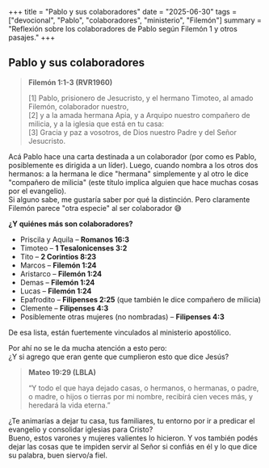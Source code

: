 +++
title = "Pablo y sus colaboradores"
date = "2025-06-30"
tags = ["devocional", "Pablo", "colaboradores", "ministerio", "Filemón"]
summary = "Reflexión sobre los colaboradores de Pablo según Filemón 1 y otros pasajes."
+++

## Pablo y sus colaboradores

> **Filemón 1:1-3 (RVR1960)**
>
> [1] Pablo, prisionero de Jesucristo, y el hermano Timoteo, al amado Filemón, colaborador nuestro,  
> [2] y a la amada hermana Apia, y a Arquipo nuestro compañero de milicia, y a la iglesia que está en tu casa:  
> [3] Gracia y paz a vosotros, de Dios nuestro Padre y del Señor Jesucristo.

Acá Pablo hace una carta destinada a un colaborador (por como es Pablo, posiblemente es dirigida a un líder). Luego, cuando nombra a los otros dos hermanos: a la hermana le dice "hermana" simplemente y al otro le dice "compañero de milicia" (este título implica alguien que hace muchas cosas por el evangelio).  
Si alguno sabe, me gustaría saber por qué la distinción. Pero claramente Filemón parece "otra especie" al ser colaborador 😅

**¿Y quiénes más son colaboradores?**

- Priscila y Aquila – **Romanos 16:3**
- Timoteo – **1 Tesalonicenses 3:2**
- Tito – **2 Corintios 8:23**
- Marcos – **Filemón 1:24**
- Aristarco – **Filemón 1:24**
- Demas – **Filemón 1:24**
- Lucas – **Filemón 1:24**
- Epafrodito – **Filipenses 2:25** (que también le dice compañero de milicia)
- Clemente – **Filipenses 4:3**
- Posiblemente otras mujeres (no nombradas) – **Filipenses 4:3**

De esa lista, están fuertemente vinculados al ministerio apostólico.

Por ahí no se le da mucha atención a esto pero:  
¿Y si agrego que eran gente que cumplieron esto que dice Jesús?

> **Mateo 19:29 (LBLA)**
>
> “Y todo el que haya dejado casas, o hermanos, o hermanas, o padre, o madre, o hijos o tierras por mi nombre, recibirá cien veces más, y heredará la vida eterna.”

¿Te animarías a dejar tu casa, tus familiares, tu entorno por ir a predicar el evangelio y consolidar iglesias para Cristo?  
Bueno, estos varones y mujeres valientes lo hicieron. Y vos también podés dejar las cosas que te impiden servir al Señor si confiás en él y lo que dice su palabra, buen siervo/a fiel.
